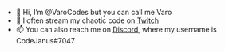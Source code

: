 - 👋 Hi, I’m @VaroCodes but you can call me Varo
- 👀 I often stream my chaotic code on [Twitch](https://www.twitch.tv/CodeJanus)
- 📫 You can also reach me on [Discord](https://discord.gg/qJs2Jcbcfu), where my username is CodeJanus#7047
